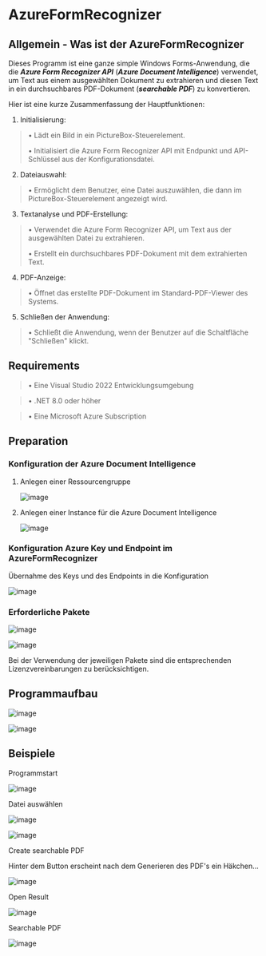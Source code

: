 # AzureFormRecognizer

## Allgemein - Was ist der AzureFormRecognizer

Dieses Programm ist eine ganze simple Windows Forms-Anwendung, die die ***Azure Form Recognizer API*** (***Azure Document Intelligence***) verwendet, um Text aus einem ausgewählten Dokument zu extrahieren und diesen Text in ein durchsuchbares PDF-Dokument (***searchable PDF***) zu konvertieren.

Hier ist eine kurze Zusammenfassung der Hauptfunktionen:
1.	Initialisierung:
> •	Lädt ein Bild in ein PictureBox-Steuerelement.
> 
> •	Initialisiert die Azure Form Recognizer API mit Endpunkt und API-Schlüssel aus der Konfigurationsdatei.
2.	Dateiauswahl:
> •	Ermöglicht dem Benutzer, eine Datei auszuwählen, die dann im PictureBox-Steuerelement angezeigt wird.
3.	Textanalyse und PDF-Erstellung:
> •	Verwendet die Azure Form Recognizer API, um Text aus der ausgewählten Datei zu extrahieren.
> 
> •	Erstellt ein durchsuchbares PDF-Dokument mit dem extrahierten Text.
4.	PDF-Anzeige:
> •	Öffnet das erstellte PDF-Dokument im Standard-PDF-Viewer des Systems.
5.	Schließen der Anwendung:
> •	Schließt die Anwendung, wenn der Benutzer auf die Schaltfläche "Schließen" klickt.


## Requirements

> • Eine Visual Studio 2022 Entwicklungsumgebung

> • .NET 8.0 oder höher

> • Eine Microsoft Azure Subscription


## Preparation

### Konfiguration der Azure Document Intelligence

1. Anlegen einer Ressourcengruppe

   ![image](https://github.com/user-attachments/assets/a8b65b02-5dc0-4c0b-86ee-43c9b1eabbdb)

3. Anlegen einer Instance für die Azure Document Intelligence

   ![image](https://github.com/user-attachments/assets/0615a53d-a830-4120-a97f-19d324afdd52)

### Konfiguration Azure Key und Endpoint im AzureFormRecognizer

Übernahme des Keys und des Endpoints in die Konfiguration

   ![image](https://github.com/user-attachments/assets/b4ab57d9-3028-4c8b-aa33-b1556c22cf0d)

### Erforderliche Pakete

![image](https://github.com/user-attachments/assets/161094e6-859c-4361-8ef5-270a83f3a5a2)

![image](https://github.com/user-attachments/assets/3406bb88-b804-47d9-80e4-71b48ce225dd)

Bei der Verwendung der jeweiligen Pakete sind die entsprechenden Lizenzvereinbarungen zu berücksichtigen.


## Programmaufbau

![image](https://github.com/user-attachments/assets/3b112dbc-0f51-4f01-844a-64c0a4004b1c)

![image](https://github.com/user-attachments/assets/e9ed6af6-2ffa-4ccc-ae99-5e8929a645a3)


## Beispiele

Programmstart

![image](https://github.com/user-attachments/assets/09c4655f-9e31-4942-a744-17d05094e0cf)

Datei auswählen

![image](https://github.com/user-attachments/assets/ad8f5bab-4178-40db-a2dc-14a3874690ee)

![image](https://github.com/user-attachments/assets/acf1a08b-e2da-4020-b82e-994621bca500)

Create searchable PDF

Hinter dem Button erscheint nach dem Generieren des PDF's ein Häkchen...

![image](https://github.com/user-attachments/assets/69a0061f-1f20-41f8-aa2d-3f087d4cc78e)

Open Result

![image](https://github.com/user-attachments/assets/2c37c3b7-8afc-4036-a370-6768c93ee5ae)

Searchable PDF

![image](https://github.com/user-attachments/assets/ba1f13ef-a012-4c72-a3f0-183b4bb9f445)



